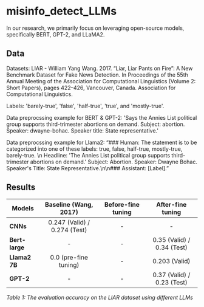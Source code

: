# misinfo_detect_LLMs
In our research, we primarily focus on leveraging open-source models, specifically BERT, GPT-2, and LLaMA2.

## Data
Datasets: LIAR - William Yang Wang. 2017. “Liar, Liar Pants on Fire”: A New Benchmark Dataset for Fake News Detection. In Proceedings of the 55th Annual Meeting of the Association for Computational Linguistics (Volume 2: Short Papers), pages 422–426, Vancouver, Canada. Association for Computational Linguistics.

Labels: 'barely-true', 'false', 'half-true', 'true', and 'mostly-true'. 

Data preprocssing example for BERT & GPT-2: 
'Says the Annies List political group supports third-trimester abortions on demand. Subject: abortion. Speaker: dwayne-bohac. Speaker title: State representative.'

Data preprocssing example for Llama2:
“### Human: The statement is to be categorized into one of these labels: true, false, half-true, mostly-true, barely-true. \n Headline: 'The Annies List political group supports third-trimester abortions on demand.' Subject: Abortion. Speaker: Dwayne Bohac. Speaker's Title: State Representative.\n\n### Assistant: [Label].”

## Results

| Models         | Baseline (Wang, 2017)         | Before-fine tuning    | After-fine tuning            |
|----------------|:-----------------------------:|:---------------------:|:----------------------------:|
| **CNNs**       | 0.247 (Valid) / 0.274 (Test)  | -                     | -                            |
| **Bert-large** | -                             | -                     | 0.35 (Valid) / 0.34 (Test)   |
| **Llama2 7B**  | 0.0 (pre-fine tuning)         | -                     | 0.203 (Valid)                |
| **GPT-2**      | -                             | -                     | 0.37 (Valid) / 0.23 (Test)   |

*Table 1: The evaluation accuracy on the LIAR dataset using different LLMs*


